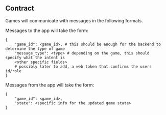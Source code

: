 ## Contract

Games will communicate with messages in the following formats.

Messages to the app will take the form:
```
{
    "game_id": <game_id>, # this should be enough for the backend to determine the type of game
    "message_type": <type> # depending on the game, this should specify what the intent is
    <other specific fields>
    # possibly later to add, a web token that confirms the users id/role
}
```

Messages from the app will take the form:
```
{
    "game_id": <game_id>,
    "state": <specific info for the updated game state>
}
```